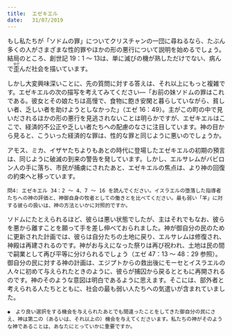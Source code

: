 ```yaml
---
title:  エゼキエル
date:   31/07/2019
---
```


もし私たちが「ソドムの罪」についてクリスチャンの一団に尋ねるなら、たぶん多くの人がさまざまな性的罪やほかの形の悪行について説明を始めるでしょう。結局のところ、創世記 19：1 ～ 13は、単に滅びの機が熟しただけでない、病んで<ruby>歪<rt>ゆが</rt></ruby>んだ社会を描いています。

しかし大変興味深いことに、先の質問に対する答えは、それ以上にもっと複雑です。エゼキエルの次の描写を考えてみてください―「お前の妹ソドムの罪はこれである。彼女とその娘たちは高慢で、食物に飽き安閑と暮らしていながら、貧しい者、乏しい者を助けようとしなかった」（エゼ 16：49）。主がこの町の中で見いだされるほかの形の悪行を見逃されないことは明らかですが、エゼキエルはここで、経済的不公正や乏しい者たちへの配慮のなさに注目しています。神の目から見ると、こういった経済的な罪は、性的な罪と同じように悪いのでしょうか。

アモス、ミカ、イザヤたちよりもあとの時代に登場したエゼキエルの初期の預言は、同じように破滅の到来の警告を発しています。しかし、エルサレムがバビロン人の手に落ち、市民が捕虜にされたあと、エゼキエルの焦点は、より神の回復の約束へと移っています。

`問4: エゼキエル 34：2 ～ 4、7 ～ 16 を読んでください。イスラエルの堕落した指導者たちへの神の評価と、神御自身の牧者としての働きとを比べてください。最も弱い「羊」に対する彼らの扱いは、神の方法といかに対照的ですか。`

ソドムにたとえられるほど、彼らは悪い状態でしたが、主はそれでもなお、彼らを悪から離すことを願って手を差し伸べておられました。神が御自分の民のために更新された計画では、彼らは自分たちの土地に戻り、エルサレムは修復され、神殿は再建されるのです。神がお与えになった祭りは再び祝われ、土地は民の間で嗣業として再び平等に分けられるでしょう（エゼ 47：13 ～ 48：29 参照）。御自分の民に対する神の計画は、エジプトからの救出後にモーセとイスラエルの人々に初めて与えられたときのように、彼らが捕囚から戻るとともに再開されるのです。神のそのような意図は明白であるように思えます。そこには、部外者と考えられる人たちとともに、社会の最も弱い人たちへの気遣いが含まれていました。

`◆　より良い選択をする機会を与えられたあとでも間違ったことをしてきた御自分の民にさえ、神は第二の（あるいは、それ以上の）機会を与えてくださいます。私たちの神がそのような神であることは、あなたにとっていかに重要ですか。`